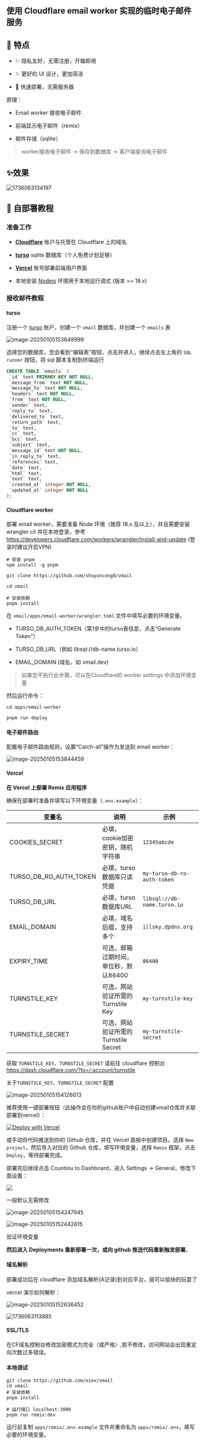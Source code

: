 ## 使用 Cloudflare email worker 实现的临时电子邮件服务



## 🌈 特点

+   ✨ 隐私友好，无需注册，开箱即用

+   ✨ 更好的 UI 设计，更加简洁

+   🚀 快速部署，无需服务器

原理：

+   Email worker 接收电子邮件

+   前端显示电子邮件（remix）

+   邮件存储（sqlite）

> worker接收电子邮件 -> 保存到数据库 -> 客户端查询电子邮件

## ✨效果

![1736063134197](https://cdn.illsky.com/img/2025/01/202501051545491.jpg)



## 👋  自部署教程

### **准备工作**

+   [**Cloudflare**](https://dash.cloudflare.com/) 账户与托管在 Cloudflare 上的域名

+   [**turso**](https://turso.tech/) sqlite 数据库（个人免费计划足够）

+   [**Vercel**](https://vercel.com/) 账号部署前端用户界面

+   本地安装 [Nodejs](https://nodejs.org/) 环境用于本地运行调式 (版本 >= 18.x)


### **接收邮件教程**

#### turso

注册一个 [turso](https://turso.tech/) 账户，创建一个 `vmail` 数据库，并创建一个 `emails` 表

![image-20250105153649999](https://cdn.illsky.com/img/2025/01/202501051536378.png)

选择您的数据库，您会看到“编辑表”按钮，点击并进入，继续点击左上角的 `SQL runner` 按钮，将 sql 脚本复制到终端运行

```sql
CREATE TABLE `emails` (
 `id` text PRIMARY KEY NOT NULL,
 `message_from` text NOT NULL,
 `message_to` text NOT NULL,
 `headers` text NOT NULL,
 `from` text NOT NULL,
 `sender` text,
 `reply_to` text,
 `delivered_to` text,
 `return_path` text,
 `to` text,
 `cc` text,
 `bcc` text,
 `subject` text,
 `message_id` text NOT NULL,
 `in_reply_to` text,
 `references` text,
 `date` text,
 `html` text,
 `text` text,
 `created_at` integer NOT NULL,
 `updated_at` integer NOT NULL
);
```



#### Cloudflare worker

部署 email worker，需要准备 Node 环境（推荐 18.x 及以上），并且需要安装 wrangler cli 并在本地登录，参考 https://developers.cloudflare.com/workers/wrangler/install-and-update (登录时建议开启VPN)

```
# 安装 pnpm 
npm install -g pnpm
```



```
git clone https://github.com/shuyuncong0/vmail

cd vmail

# 安装依赖
pnpm install
```



在 `vmail/apps/email-worker/wrangler.toml` 文件中填写必要的环境变量。

+   TURSO\_DB\_AUTH\_TOKEN（第1步中的turso表信息，点击“Generate Token”）

+   TURSO\_DB\_URL（例如 libsql://db-name.turso.io）

+   EMAIL\_DOMAIN (域名，如 vmail.dev)

> 如果您不执行此步骤，可以在Cloudflare的 worker settings 中添加环境变量

然后运行命令：

```
cd apps/email-worker

pnpm run deploy
```



#### 电子邮件路由

配置电子邮件路由规则，设置“Catch-all”操作为发送到 email worker：

![image-20250105153844459](https://cdn.illsky.com/img/2025/01/202501051538589.png)

#### Vercel  

**在 Vercel  上部署 Remix 应用程序**

确保在部署时准备并填写以下环境变量（`.env.example`）：

| 变量名                 | 说明                                  | 示例                        |
| ---------------------- | ------------------------------------- | --------------------------- |
| COOKIES_SECRET         | 必填，cookie加密密钥，随机字符串      | `12345abcde`                |
| TURSO_DB_RO_AUTH_TOKEN | 必填，turso数据库只读凭据             | `my-turso-db-ro-auth-token` |
| TURSO_DB_URL           | 必填，turso数据库URL                  | `libsql://db-name.turso.io` |
| EMAIL_DOMAIN           | 必填，域名后缀，支持多个              | `illsky.dpdns.org`              |
| EXPIRY_TIME            | 可选，邮箱过期时间，单位秒，默认86400 | `86400`                     |
| TURNSTILE_KEY          | 可选，网站验证所需的 Turnstile Key    | `my-turnstile-key`          |
| TURNSTILE_SECRET       | 可选，网站验证所需的 Turnstile Secret | `my-turnstile-secret`       |

获取 `TURNSTILE_KEY`、`TURNSTILE_SECRET` 请前往 cloudflare 控制台 https://dash.cloudflare.com/?to=/:account/turnstile

关于`TURNSTILE_KEY`、`TURNSTILE_SECRET` 配置

![image-20250105154126613](https://cdn.illsky.com/img/2025/01/202501051541883.png)



推荐使用一键部署按钮（此操作会在你的github账户中自动创建vmail仓库并关联部署到vercel）：

[![Deploy with Vercel](https://vercel.com/button)](https://vercel.com/new/clone?repository-url=https%3A%2F%2Fgithub.com%2Foiov%2Fvmail&env=COOKIES_SECRET&env=TURNSTILE_KEY&env=TURNSTILE_SECRET&env=TURSO_DB_RO_AUTH_TOKEN&env=TURSO_DB_URL&env=EMAIL_DOMAIN&project-name=vmail&repository-name=vmail)

或手动将代码推送到你的 Github 仓库，并在 Vercel 面板中创建项目。选择 `New project`，然后导入对应的 Github 仓库，填写环境变量，选择 `Remix` 框架，点击 `Deploy`，等待部署完成。

部署完后继续点击 Countinu to Dashboard，进入 Settings -> General，修改下面设置：

![](https://cdn.illsky.com/img/2025/01/202501051542086.png)

一般默认无需修改

![image-20250105154247945](https://cdn.illsky.com/img/2025/01/202501051542071.png)



![image-20250105152442815](https://cdn.illsky.com/img/2025/01/202501051543720.png)

验证环境变量

**然后进入 Deployments 重新部署一次，或向 github 推送代码重新触发部署**。

#### 域名解析

部署成功后在 cloudflare 添加域名解析(A记录)到对应平台，就可以愉快的玩耍了

vercel 演示如何解析：

![image-20250105152636452](https://cdn.illsky.com/img/2025/01/202501051544257.png)

![1736063113885](https://cdn.illsky.com/img/2025/01/202501051545150.jpg)

#### SSL/TLS

在CF域名控制台修改加密模式为完全（或严格）,若不修改，访问网站会出现重定向次数过多错误。

#### 本地调试

```
git clone https://github.com/oiov/vmail
cd vmail
# 安装依赖
pnpm install

# 运行端口 localhost:3000
pnpm run remix:dev
```

运行前复制 `apps/remix/.env.example` 文件并重命名为 `apps/remix/.env`，填写必要的环境变量。

